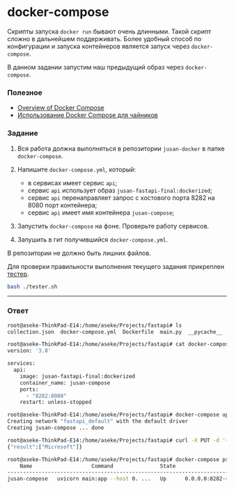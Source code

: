 # docker-compose

Скрипты запуска `docker run` бывают очень длинными. Такой скрипт сложно в дальнейшем
поддерживать. Более удобный способ по конфигурации и запуска контейнеров является
запуск через `docker-compose`.

В данном задании запустим наш предыдущий образ через `docker-compose`.

### Полезное

- [Overview of Docker Compose](https://docs.docker.com/compose/)
- [Использование Docker Compose для чайников](https://losst.ru/ispolzovanie-docker-dlya-chajnikov)

### Задание

1. Вся работа должна выполняться в репозитории `jusan-docker` в папке `docker-compose`.
2. Напишите `docker-compose.yml`, который:

   - в сервисах имеет сервис `api`;
   - сервис `api` использует образ `jusan-fastapi-final:dockerized`;
   - сервис `api` перенаправляет запрос с хостового порта 8282 на 8080 порт контейнера;
   - сервис `api` имеет имя контейнера `jusan-compose`;

3. Запустить `docker-compose` на фоне. Проверьте работу сервисов.
4. Запушить в гит получившийся `docker-compose.yml`.

В репозитории не должно быть лишних файлов.

Для проверки правильности выполнения текущего задания прикреплен [тестер][tester].

```bash
bash ./tester.sh
```

[tester]: https://stepik.org/media/attachments/lesson/691221/tester-docker-compose.sh

---

### Ответ

```bash
root@aseke-ThinkPad-E14:/home/aseke/Projects/fastapi# ls
collection.json  docker-compose.yml  Dockerfile  main.py  __pycache__  README.md  requirements.txt

root@aseke-ThinkPad-E14:/home/aseke/Projects/fastapi# cat docker-compose.yml 
version: '3.8'

services:
  api:
    image: jusan-fastapi-final:dockerized
    container_name: jusan-compose
    ports:
      - "8282:8080"
    restart: unless-stopped

root@aseke-ThinkPad-E14:/home/aseke/Projects/fastapi# docker-compose up -d
Creating network "fastapi_default" with the default driver
Creating jusan-compose ... done

root@aseke-ThinkPad-E14:/home/aseke/Projects/fastapi# curl -X PUT -d '{"element":"Microsoft"}' -H 'Content-Type: application/json' http://localhost:8282/list
{"result":["Microsoft"]}

root@aseke-ThinkPad-E14:/home/aseke/Projects/fastapi# docker-compose ps
    Name                   Command               State                    Ports                  
-------------------------------------------------------------------------------------------------
jusan-compose   uvicorn main:app --host 0. ...   Up      0.0.0.0:8282->8080/tcp,:::8282->8080/tcp